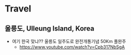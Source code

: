 # Travel

## 울릉도, Ulleung Island, Korea
* 여기 한국 맞냐?? 울릉도 일주도로 완전개통기념 50Km 풀완주
  - https://www.youtube.com/watch?v=Cpb317NbSgA
